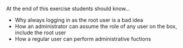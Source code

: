 At the end of this exercise students should know...

 - Why always logging in as the root user is a bad idea
 - How an administrator can assume the role of any user on the box, include the root user
 - How a regular user can perform administrative fuctions
 